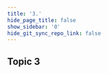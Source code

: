 ```yaml
---
title: '3.'
hide_page_title: false
show_sidebar: '0'
hide_git_sync_repo_link: false
---
```

## Topic 3
